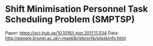 # Shift Minimisation Personnel Task Scheduling Problem (SMPTSP)

Paper: https://sci-hub.se/10.1016/j.ejor.2011.11.034
Data: http://people.brunel.ac.uk/~mastjjb/jeb/orlib/ptaskinfo.html